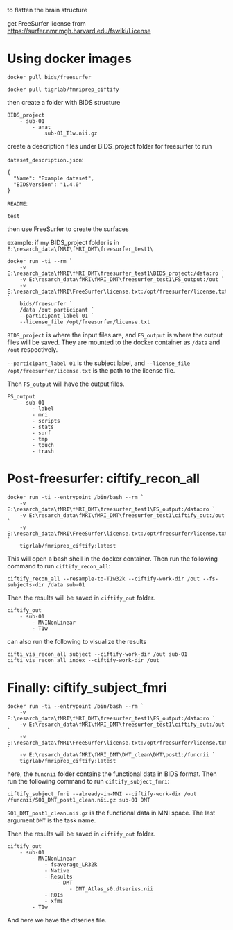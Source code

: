to flatten the brain structure

get FreeSurfer license from https://surfer.nmr.mgh.harvard.edu/fswiki/License

# Using docker images

`docker pull bids/freesurfer`

`docker pull tigrlab/fmriprep_ciftify`

then create a folder with BIDS structure
```
BIDS_project
    - sub-01
        - anat
            sub-01_T1w.nii.gz
```

create a description files under BIDS_project folder for freesurfer to run

`dataset_description.json`:
```
{
  "Name": "Example dataset",
  "BIDSVersion": "1.4.0"
}
```

`README`:
```
test
```



then use FreeSurfer to create the surfaces

example: if my BIDS_project folder is in `E:\resarch_data\fMRI\fMRI_DMT\freesurfer_test1\`

```
docker run -ti --rm `
	-v E:\resarch_data\fMRI\fMRI_DMT\freesurfer_test1\BIDS_project:/data:ro `
	-v E:\resarch_data\fMRI\fMRI_DMT\freesurfer_test1\FS_output:/out `
	-v E:\resarch_data\fMRI\FreeSurfer\license.txt:/opt/freesurfer/license.txt:ro `
	bids/freesurfer `
	/data /out participant `
	--participant_label 01 `
	--license_file /opt/freesurfer/license.txt
```

`BIDS_project` is where the input files are, and `FS_output` is where the output files will be saved. They are mounted to the docker container as `/data` and `/out` respectively.

`--participant_label 01` is the subject label, and `--license_file /opt/freesurfer/license.txt` is the path to the license file.

Then `FS_output` will have the output files.
```
FS_output
    - sub-01
        - label
        - mri
        - scripts
        - stats
        - surf
        - tmp
        - touch
        - trash
```


# Post-freesurfer: ciftify_recon_all

```
docker run -ti --entrypoint /bin/bash --rm `
    -v E:\resarch_data\fMRI\fMRI_DMT\freesurfer_test1\FS_output:/data:ro `
    -v E:\resarch_data\fMRI\fMRI_DMT\freesurfer_test1\ciftify_out:/out `
    -v E:\resarch_data\fMRI\FreeSurfer\license.txt:/opt/freesurfer/license.txt `
    tigrlab/fmriprep_ciftify:latest
```

This will open a bash shell in the docker container. Then run the following command to run `ciftify_recon_all`:

```
ciftify_recon_all --resample-to-T1w32k --ciftify-work-dir /out --fs-subjects-dir /data sub-01
```
Then the results will be saved in `ciftify_out` folder.
```
ciftify_out
    - sub-01
        - MNINonLinear
        - T1w
```

can also run the following to visualize the results
```
cifti_vis_recon_all subject --ciftify-work-dir /out sub-01
cifti_vis_recon_all index --ciftify-work-dir /out
```


# Finally: ciftify_subject_fmri
```
docker run -ti --entrypoint /bin/bash --rm `
    -v E:\resarch_data\fMRI\fMRI_DMT\freesurfer_test1\FS_output:/data:ro `
    -v E:\resarch_data\fMRI\fMRI_DMT\freesurfer_test1\ciftify_out:/out `
    -v E:\resarch_data\fMRI\FreeSurfer\license.txt:/opt/freesurfer/license.txt `
    -v E:\resarch_data\fMRI\fMRI_DMT\DMT_clean\DMT\post1:/funcnii `
    tigrlab/fmriprep_ciftify:latest
```

here, the `funcnii` folder contains the functional data in BIDS format. Then run the following command to run `ciftify_subject_fmri`:

```
ciftify_subject_fmri --already-in-MNI --ciftify-work-dir /out /funcnii/S01_DMT_post1_clean.nii.gz sub-01 DMT
```

`S01_DMT_post1_clean.nii.gz` is the functional data in MNI space. The last argument `DMT` is the task name.

Then the results will be saved in `ciftify_out` folder.
```
ciftify_out
    - sub-01
        - MNINonLinear
            - fsaverage_LR32k
            - Native
            - Results
                - DMT
                    - DMT_Atlas_s0.dtseries.nii
            - ROIs
            - xfms
        - T1w
```

And here we have the dtseries file.